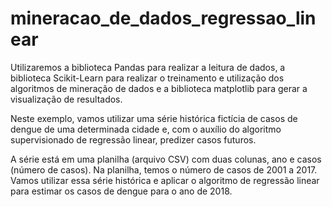 # mineracao_de_dados_regressao_linear

Utilizaremos a biblioteca Pandas para realizar a leitura de dados, a biblioteca Scikit-Learn para realizar o treinamento e utilização dos algoritmos de mineração de dados e a biblioteca matplotlib para gerar a visualização de resultados.

Neste exemplo, vamos utilizar uma série histórica fictícia de casos de dengue de uma determinada cidade e, com o auxílio do algoritmo supervisionado de regressão linear, predizer casos futuros.

A série está em uma planilha (arquivo CSV) com duas colunas, ano e casos (número de casos). Na planilha, temos o número de casos de 2001 a 2017. Vamos utilizar essa série histórica e aplicar o algoritmo de regressão linear para estimar os casos de dengue para o ano de 2018.
